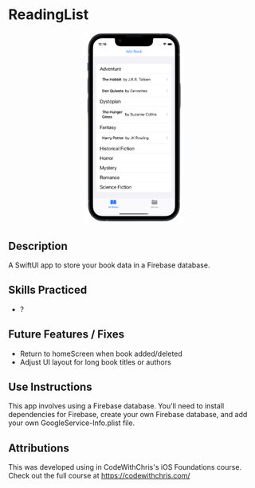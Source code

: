 # ReadingList

<p align="center">
  <img src="https://github.com/PhilomathMac/ReadingList/blob/main/PortfolioImage.png?raw=true" alt="readinglist screenshot" width="200"/>
</p>

## Description
A SwiftUI app to store your book data in a Firebase database.

## Skills Practiced

* ?

## Future Features / Fixes
* Return to homeScreen when book added/deleted
* Adjust UI layout for long book titles or authors

## Use Instructions

This app involves using a Firebase database. You'll need to install dependencies for Firebase, create your own Firebase database, and add your own GoogleService-Info.plist file.

## Attributions

This was developed using in CodeWithChris's iOS Foundations course. Check out the full course at https://codewithchris.com/
